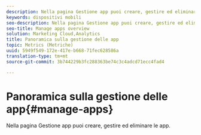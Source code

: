 ```yaml
---
description: Nella pagina Gestione app puoi creare, gestire ed eliminare le app.
keywords: dispositivi mobili
seo-description: Nella pagina Gestione app puoi creare, gestire ed eliminare le app.
seo-title: Manage apps overview
solution: Marketing Cloud,Analytics
title: Panoramica sulla gestione delle app
topic: Metrics (Metriche)
uuid: 5949f549-172e-417e-b668-71fec628586a
translation-type: tm+mt
source-git-commit: 3b744229b3fc288363be74c3c4adcd71ecc4fad4

---
```



# Panoramica sulla gestione delle app{#manage-apps}

Nella pagina Gestione app puoi creare, gestire ed eliminare le app.
